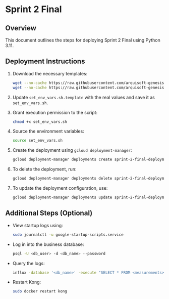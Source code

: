 # Sprint 2 Final

## Overview
This document outlines the steps for deploying Sprint 2 Final using Python 3.11.

## Deployment Instructions
1. Download the necessary templates:
    ```bash
    wget --no-cache https://raw.githubusercontent.com/arquisoft-genesis-202401/sprint-2-final/main/set_env_vars.sh.template
    wget --no-cache https://raw.githubusercontent.com/arquisoft-genesis-202401/sprint-2-final/main/deployment.yaml.template
    ```

2. Update `set_env_vars.sh.template` with the real values and save it as `set_env_vars.sh`.

3. Grant execution permission to the script:
    ```bash
    chmod +x set_env_vars.sh
    ```

4. Source the environment variables:
    ```bash
    source set_env_vars.sh
    ```

5. Create the deployment using `gcloud deployment-manager`:
    ```bash
    gcloud deployment-manager deployments create sprint-2-final-deployment --config deployment.yaml
    ```

6. To delete the deployment, run:
    ```bash
    gcloud deployment-manager deployments delete sprint-2-final-deployment
    ```

7. To update the deployment configuration, use:
    ```bash
    gcloud deployment-manager deployments update sprint-2-final-deployment --config deployment.yaml
    ```

## Additional Steps (Optional)
- View startup logs using:
    ```bash
    sudo journalctl -u google-startup-scripts.service
    ```
- Log in into the business database:
    ```bash
    psql -U <db_user> -d <db_name> --password
    ```
- Query the logs:
    ```bash
    influx -database '<db_name>' -execute "SELECT * FROM <measurements>"

- Restart Kong:
    ```bash
    sudo docker restart kong
    ```



